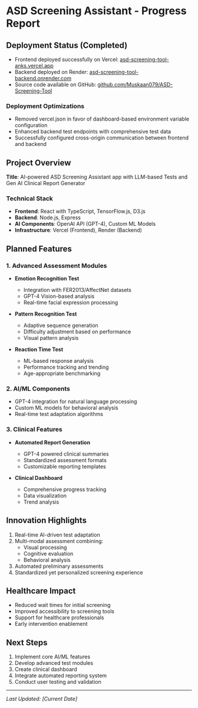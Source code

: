 # ASD Screening Assistant - Progress Report

## Deployment Status (Completed)
- Frontend deployed successfully on Vercel: [asd-screening-tool-anks.vercel.app](https://asd-screening-tool-anks.vercel.app)
- Backend deployed on Render: [asd-screening-tool-backend.onrender.com](https://asd-screening-tool-backend.onrender.com)
- Source code available on GitHub: [github.com/Muskaan079/ASD-Screening-Tool](https://github.com/Muskaan079/ASD-Screening-Tool)

### Deployment Optimizations
- Removed vercel.json in favor of dashboard-based environment variable configuration
- Enhanced backend test endpoints with comprehensive test data
- Successfully configured cross-origin communication between frontend and backend

## Project Overview
**Title**: AI-powered ASD Screening Assistant app with LLM-based Tests and Gen AI Clinical Report Generator

### Technical Stack
- **Frontend**: React with TypeScript, TensorFlow.js, D3.js
- **Backend**: Node.js, Express
- **AI Components**: OpenAI API (GPT-4), Custom ML Models
- **Infrastructure**: Vercel (Frontend), Render (Backend)

## Planned Features

### 1. Advanced Assessment Modules
- **Emotion Recognition Test**
  - Integration with FER2013/AffectNet datasets
  - GPT-4 Vision-based analysis
  - Real-time facial expression processing

- **Pattern Recognition Test**
  - Adaptive sequence generation
  - Difficulty adjustment based on performance
  - Visual pattern analysis

- **Reaction Time Test**
  - ML-based response analysis
  - Performance tracking and trending
  - Age-appropriate benchmarking

### 2. AI/ML Components
- GPT-4 integration for natural language processing
- Custom ML models for behavioral analysis
- Real-time test adaptation algorithms

### 3. Clinical Features
- **Automated Report Generation**
  - GPT-4 powered clinical summaries
  - Standardized assessment formats
  - Customizable reporting templates

- **Clinical Dashboard**
  - Comprehensive progress tracking
  - Data visualization
  - Trend analysis

## Innovation Highlights
1. Real-time AI-driven test adaptation
2. Multi-modal assessment combining:
   - Visual processing
   - Cognitive evaluation
   - Behavioral analysis
3. Automated preliminary assessments
4. Standardized yet personalized screening experience

## Healthcare Impact
- Reduced wait times for initial screening
- Improved accessibility to screening tools
- Support for healthcare professionals
- Early intervention enablement

## Next Steps
1. Implement core AI/ML features
2. Develop advanced test modules
3. Create clinical dashboard
4. Integrate automated reporting system
5. Conduct user testing and validation

---
*Last Updated: [Current Date]* 